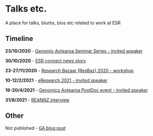 # Talks etc.

A place for talks, blurbs, bios etc related to work at ESR

## Timeline

**23/10/2020** - [Genomic Aotearoa Seminar Series - invited speaker](./GA_seminar_series_2020.md)

**30/10/2020** - [ESR connect news story](./ESR_connect_news_story.md)

**23-27/11/2020** - [Research Bazaar (ResBaz) 2020 - workshop](./research_bazaar_2020.md)

**10-12/2/2021** - [eResearch 2021 - invited speaker](./eResearch_NZ_2021.md)

**19-20/4/2021** - [Genomics Aotearoa PostDoc event - invited speaker](./GA_postdoc_event.md)

**31/8/2021** - [REANNZ interview](./reannz_interview.md)

## Other

Not published - [GA blog post](./GA_blog_post.md)
